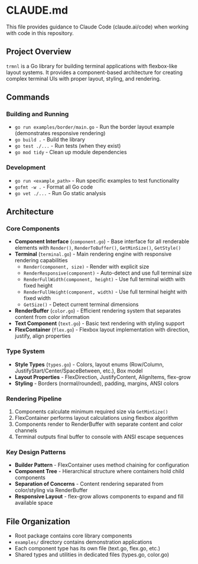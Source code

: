 # CLAUDE.md

This file provides guidance to Claude Code (claude.ai/code) when working with code in this repository.

## Project Overview

`trmnl` is a Go library for building terminal applications with flexbox-like layout systems. It provides a component-based architecture for creating complex terminal UIs with proper layout, styling, and rendering.

## Commands

### Building and Running
- `go run examples/border/main.go` - Run the border layout example (demonstrates responsive rendering)
- `go build .` - Build the library
- `go test ./...` - Run tests (when they exist)
- `go mod tidy` - Clean up module dependencies

### Development
- `go run <example_path>` - Run specific examples to test functionality
- `gofmt -w .` - Format all Go code
- `go vet ./...` - Run Go static analysis

## Architecture

### Core Components
- **Component Interface** (`component.go`) - Base interface for all renderable elements with `Render()`, `RenderToBuffer()`, `GetMinSize()`, `GetStyle()`
- **Terminal** (`terminal.go`) - Main rendering engine with responsive rendering capabilities
  - `Render(component, size)` - Render with explicit size
  - `RenderResponsive(component)` - Auto-detect and use full terminal size
  - `RenderFullWidth(component, height)` - Use full terminal width with fixed height
  - `RenderFullHeight(component, width)` - Use full terminal height with fixed width
  - `GetSize()` - Detect current terminal dimensions
- **RenderBuffer** (`color.go`) - Efficient rendering system that separates content from color information
- **Text Component** (`text.go`) - Basic text rendering with styling support
- **FlexContainer** (`flex.go`) - Flexbox layout implementation with direction, justify, align properties

### Type System
- **Style Types** (`types.go`) - Colors, layout enums (Row/Column, JustifyStart/Center/SpaceBetween, etc.), Box model
- **Layout Properties** - FlexDirection, JustifyContent, AlignItems, flex-grow
- **Styling** - Borders (normal/rounded), padding, margins, ANSI colors

### Rendering Pipeline
1. Components calculate minimum required size via `GetMinSize()`
2. FlexContainer performs layout calculations using flexbox algorithm
3. Components render to RenderBuffer with separate content and color channels
4. Terminal outputs final buffer to console with ANSI escape sequences

### Key Design Patterns
- **Builder Pattern** - FlexContainer uses method chaining for configuration
- **Component Tree** - Hierarchical structure where containers hold child components
- **Separation of Concerns** - Content rendering separated from color/styling via RenderBuffer
- **Responsive Layout** - flex-grow allows components to expand and fill available space

## File Organization
- Root package contains core library components
- `examples/` directory contains demonstration applications
- Each component type has its own file (text.go, flex.go, etc.)
- Shared types and utilities in dedicated files (types.go, color.go)